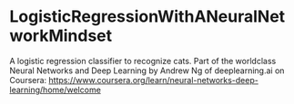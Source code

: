# LogisticRegressionWithANeuralNetworkMindset
A logistic regression classifier to recognize cats. Part of the worldclass Neural Networks and Deep Learning by Andrew Ng of deeplearning.ai on Coursera: https://www.coursera.org/learn/neural-networks-deep-learning/home/welcome
